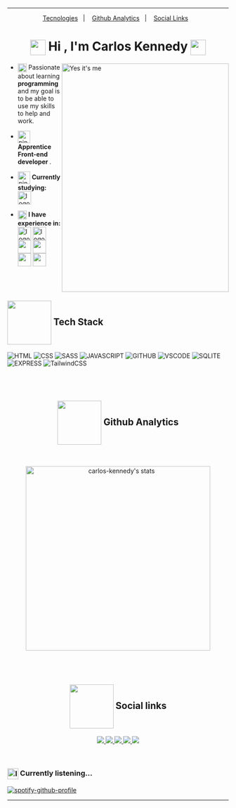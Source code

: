 <hr>


 <div align="center">
  <a href="#tech-stack">Tecnologies</a>&nbsp;&nbsp;&nbsp;|&nbsp;&nbsp;&nbsp;
  <a href="#github-analytics">Github Analytics</a>&nbsp;&nbsp;&nbsp;|&nbsp;&nbsp;&nbsp;
  <a href="#social-links">Social Links</a>&nbsp;&nbsp;&nbsp;
</div>
 
<h1 id="tech-stack" align="center">
 <img src="https://media1.giphy.com/media/iigp4VDyf5dCLRlGkm/giphy.gif" align="center" height="35rem"/>
     Hi , I'm Carlos Kennedy
     <img src="https://media1.giphy.com/media/iigp4VDyf5dCLRlGkm/giphy.gif" align="center" height="35rem">   
</h1>

<img align="right" height="520rem" width="380rem" title="Yes it's me" 
     src="https://gist.githubusercontent.com/carlos-kennedy/d1360c0c8b6a82c0be16c688ee9e1425/raw/e3b47ae3ed969c3457b8cb765b876705f65cc206/githubcardv2.svg"/>
 

  - <p align="left"> <img src="https://c.tenor.com/TZyciZ_VKUgAAAAi/buenos-dias.gif" align="center" height="20rem"> Passionate about learning <strong> programming </strong> and my goal is to be able to use my skills to help and work. </p>
  
  - <p align="left"> <img src="https://c.tenor.com/ooCje3Ear_UAAAAi/penguin-catscafe.gif" align="center" height="28rem" alt="pinguimAndandoComCafé"><strong> Apprentice Front-end developer </strong>. </p>
   
  - <p align="left"> <img src="https://c.tenor.com/tKYbGz3wNCAAAAAi/catscafe-penguin.gif" align="center" height="28rem" alt="pinguimNoComputador"> <strong> Currently studying: </strong> <img src="https://cdn.jsdelivr.net/gh/devicons/devicon/icons/javascript/javascript-original.svg" align="center" width="30rem" title="JavaScript" alt="logoJavascript" /> </p>
   
 - <img src="https://c.tenor.com/9LLhY-WtfbcAAAAi/afas-software-afas.gif" align="center" height="20rem" alt="telaFlutuanteDeDados"> <strong> I have experience in:</strong> <img align="center" width="30rem" src="https://cdn.jsdelivr.net/gh/devicons/devicon/icons/html5/html5-plain.svg" title="HTML:5" alt="logoHtml5"/>  <img align="center" width="30rem" src="https://cdn.jsdelivr.net/gh/devicons/devicon/icons/css3/css3-plain.svg" title="CSS3" alt="logoCSS3" /> <img align="center" width="30rem" src="https://cdn.jsdelivr.net/gh/devicons/devicon/icons/sass/sass-original.svg" /> <img align="center" width="30rem" src="https://cdn.jsdelivr.net/gh/devicons/devicon/icons/express/express-original-wordmark.svg" /> <img align="center" width="30rem" src="https://cdn.jsdelivr.net/gh/devicons/devicon/icons/sqlite/sqlite-original-wordmark.svg" /> <img align="center" width="30rem" src="https://cdn.jsdelivr.net/gh/devicons/devicon/icons/tailwindcss/tailwindcss-original-wordmark.svg" /> 
        
  <br><br>

  <h2 align="left" title="Tech Stack"> <img src="https://www.puttiapps.com/wp-content/uploads/2021/05/programming.gif" align="center"  height="100rem"> Tech Stack </h2>
  

  ![HTML](https://img.shields.io/badge/-HTML-05122A?style=for-the-badge&logo=html5)
  ![CSS](https://img.shields.io/badge/-CSS-05122A?style=for-the-badge&logo=css3)
  ![SASS](https://img.shields.io/badge/-SASS-05122A?style=for-the-badge&logo=sass)
  ![JAVASCRIPT](https://img.shields.io/badge/-Javascript-05122A?style=for-the-badge&logo=javascript)
  ![GITHUB](https://img.shields.io/badge/-Github-05122A?style=for-the-badge&logo=github)
  ![VSCODE](https://img.shields.io/badge/-VScode-05122A?style=for-the-badge&logo=visualstudiocode)
  ![SQLITE](https://img.shields.io/badge/-SQLite-05122A?style=for-the-badge&logo=sqlite)
  ![EXPRESS](https://img.shields.io/badge/-Express-05122A?style=for-the-badge&logo=express)
  ![TailwindCSS](https://img.shields.io/badge/-TailwindCSS-05122A?style=for-the-badge&logo=tailwindCSS)
  
 
  
  <br><br>
   
  <h2 id="github-analytics" align="center" title="Github Analytics">
     <img src="https://www.puttiapps.com/wp-content/uploads/2021/05/stats.gif" align="center" height="100rem">
     Github Analytics
</h2>
  
  <br>
  
  <p align="center">
      <img width="420em" align="center" src="https://github-readme-stats.vercel.app/api/top-langs/?username=carlos-kennedy&layout=compact&theme=midnight-purple" title="carlos-kennedy's most languages" alt="carlos-kennedy's stats"/> 
  </p>
  
  <br><br>

  <h2 id="social-links" align="center" title="Social links"> <img src="https://media1.giphy.com/media/wIVCkv3bcsBwFyESSC/giphy.gif" align="center"  height="100rem">
     Social links 
</h2>
    
<p align="center">

<a target="_blank" href="https://www.instagram.com/carlos.kny.carlos/" title="instagram">
  <img src="https://img.shields.io/badge/-instagram-05122A?style=for-the-badge&logo=instagram">
  </a>
<a target="_blank" href="https://twitter.com/Carlozotas" title="twitter">
  <img src="https://img.shields.io/badge/-twitter-05122A?style=for-the-badge&logo=twitter"> 
  </a> 
<a target="_blank" href="https://github.com/carlos-kennedy" title="github">
  <img src="https://img.shields.io/badge/-github-05122A?style=for-the-badge&logo=github"> 
  </a>
<a target="_blank" href="https://www.linkedin.com/in/carloskennedydev/"  title="linkedin">
  <img src="https://img.shields.io/badge/-linkedin-05122A?style=for-the-badge&logo=linkedin">
  </a> 
<a target="_blank" href="https://www.facebook.com/carlos.ky.3990" title="facebook">
  <img src="https://img.shields.io/badge/-facebook-05122A?style=for-the-badge&logo=facebook">
  </a>
  </p>
     
 <br>
     
 <h3 id="currently-listening" align="left" title="Currently listening">
 <img src="https://i.imgur.com/NLY6j3Q.gif" alt="logo do spotify" align="center" height="25" />
Currently listening...
 </h3>
 
[![spotify-github-profile](https://spotify-github-profile.vercel.app/api/view?uid=3vsqxzlyw75hby44hzmpj38jv&cover_image=true&theme=natemoo-re&bar_color=7451c8&bar_color_cover=true)](https://github.com/kittinan/spotify-github-profile)
     
<hr>
